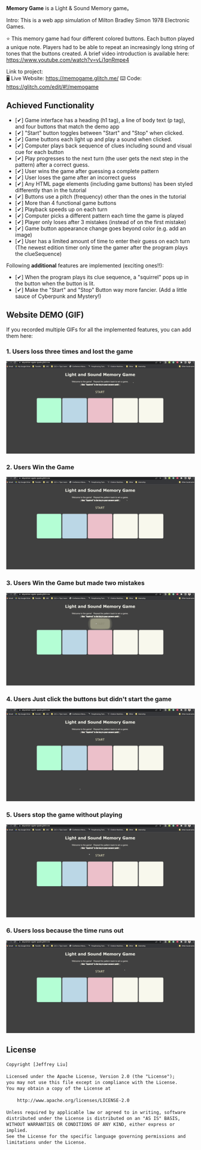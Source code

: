 **Memory Game** is a Light & Sound Memory game。

Intro: This is a web app simulation of Milton Bradley Simon 1978 Electronic Games. 

⭐ This memory game had four different colored buttons. Each button played a unique note. Players had to be able to repeat an increasingly long string of tones that the buttons created. A brief video introduction is available here: https://www.youtube.com/watch?v=vLi1qnRmpe4

Link to project:   
🖥️ Live Website: https://memogame.glitch.me/
⌨️ Code: https://glitch.com/edit/#!/memogame

## Achieved Functionality

* [✔] Game interface has a heading (h1 tag), a line of body text (p tag), and four buttons that match the demo app
* [✔] "Start" button toggles between "Start" and "Stop" when clicked. 
* [✔] Game buttons each light up and play a sound when clicked. 
* [✔] Computer plays back sequence of clues including sound and visual cue for each button
* [✔] Play progresses to the next turn (the user gets the next step in the pattern) after a correct guess. 
* [✔] User wins the game after guessing a complete pattern
* [✔] User loses the game after an incorrect guess
* [✔] Any HTML page elements (including game buttons) has been styled differently than in the tutorial
* [✔] Buttons use a pitch (frequency) other than the ones in the tutorial
* [✔] More than 4 functional game buttons
* [✔] Playback speeds up on each turn
* [✔] Computer picks a different pattern each time the game is played
* [✔] Player only loses after 3 mistakes (instead of on the first mistake)
* [✔] Game button appearance change goes beyond color (e.g. add an image)
* [✔] User has a limited amount of time to enter their guess on each turn (The newest edition timer only time the gamer after the program plays the clueSequence)

Following **additional** features are implemented (exciting ones!!):

- [✔] When the program plays its clue sequence, a "squirrel" pops up in the button when the button is lit. 
- [✔] Make the "Start" and "Stop" Button way more fancier. (Add a little sauce of Cyberpunk and Mystery!) 

## Website DEMO (GIF)
If you recorded multiple GIFs for all the implemented features, you can add them here:

### 1. Users loss three times and lost the game  
![](https://github.com/CoderJeffrey/CodePath-Memory-Game/blob/main/Failure_Update_1.gif)  
### 2. Users Win the Game    
![](https://github.com/CoderJeffrey/CodePath-Memory-Game/blob/main/Success_Demo_Update_1.gif)  
### 3. Users Win the Game but made two mistakes   
![](https://github.com/CoderJeffrey/CodePath-Memory-Game/blob/main/Success_Demo_After_failing_twice_Update_1.gif)  
### 4. Users Just click the buttons but didn't start the game    
![](https://github.com/CoderJeffrey/CodePath-Memory-Game/blob/main/Without-Starting-The-Game_Update_1.gif)  

### 5. Users stop the game without playing
![](https://github.com/CoderJeffrey/CodePath-Memory-Game/blob/main/User_Quit_The_Game_Without_Playing_Update_1.gif)  

### 6. Users loss because the time runs out
![](https://github.com/CoderJeffrey/CodePath-Memory-Game/blob/main/Time_Run_Out_1.gif)  

## License

    Copyright [Jeffrey Liu]

    Licensed under the Apache License, Version 2.0 (the "License");
    you may not use this file except in compliance with the License.
    You may obtain a copy of the License at

        http://www.apache.org/licenses/LICENSE-2.0

    Unless required by applicable law or agreed to in writing, software
    distributed under the License is distributed on an "AS IS" BASIS,
    WITHOUT WARRANTIES OR CONDITIONS OF ANY KIND, either express or implied.
    See the License for the specific language governing permissions and
    limitations under the License.
